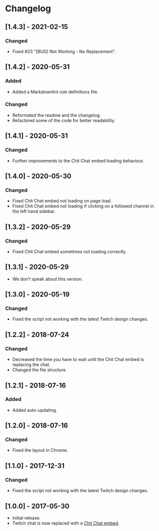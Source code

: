 # Changelog

## [1.4.3] - 2021-02-15

### Changed

- Fixed #23 "[BUG] Not Working - No Replacement".

## [1.4.2] - 2020-05-31

### Added

- Added a Markdownlint rule definitions file.

### Changed

- Reformated the readme and the changelog.
- Refactored some of the code for better readability.

## [1.4.1] - 2020-05-31

### Changed

- Further improvements to the Chit Chat embed loading behaviour.

## [1.4.0] - 2020-05-30

### Changed

- Fixed Chit Chat embed not loading on page load.
- Fixed Chit Chat embed not loading if clicking on a followed channel in the left hand sidebar.

## [1.3.2] - 2020-05-29

### Changed

- Fixed Chit Chat embed sometimes not loading correctly.

## [1.3.1] - 2020-05-29

- We don't speak about this version.

## [1.3.0] - 2020-05-19

### Changed

- Fixed the script not working with the latest Twitch design changes.

## [1.2.2] - 2018-07-24

### Changed

- Decreased the time you have to wait until the Chit Chat embed is replacing the chat.
- Changed the file structure.

## [1.2.1] - 2018-07-16

### Added

- Added auto-updating.

## [1.2.0] - 2018-07-16

### Changed

- Fixed the layout in Chrome.

## [1.1.0] - 2017-12-31

### Changed

- Fixed the script not working with the latest Twitch design changes.

## [1.0.0] - 2017-05-30

- Initial release.
- Twitch chat is now replaced with a [Chit Chat embed](https://chitchat.ma.pe).
